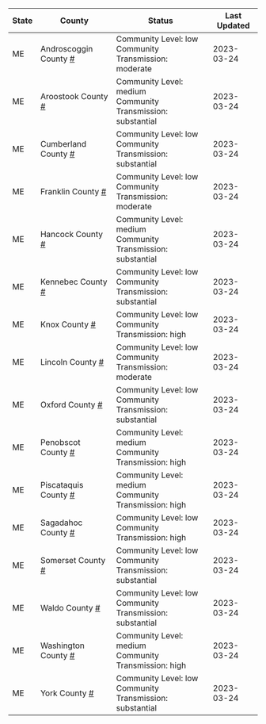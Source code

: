 State | County | Status | Last Updated
--- | --- | --- | --- 
ME | Androscoggin County <a href="#androscoggin_county">#</a> | <a name="androscoggin_county"></a>Community Level: low<br/>Community Transmission: moderate | 2023-03-24
ME | Aroostook County <a href="#aroostook_county">#</a> | <a name="aroostook_county"></a>Community Level: medium<br/>Community Transmission: substantial | 2023-03-24
ME | Cumberland County <a href="#cumberland_county">#</a> | <a name="cumberland_county"></a>Community Level: low<br/>Community Transmission: substantial | 2023-03-24
ME | Franklin County <a href="#franklin_county">#</a> | <a name="franklin_county"></a>Community Level: low<br/>Community Transmission: moderate | 2023-03-24
ME | Hancock County <a href="#hancock_county">#</a> | <a name="hancock_county"></a>Community Level: medium<br/>Community Transmission: substantial | 2023-03-24
ME | Kennebec County <a href="#kennebec_county">#</a> | <a name="kennebec_county"></a>Community Level: low<br/>Community Transmission: substantial | 2023-03-24
ME | Knox County <a href="#knox_county">#</a> | <a name="knox_county"></a>Community Level: low<br/>Community Transmission: high | 2023-03-24
ME | Lincoln County <a href="#lincoln_county">#</a> | <a name="lincoln_county"></a>Community Level: low<br/>Community Transmission: moderate | 2023-03-24
ME | Oxford County <a href="#oxford_county">#</a> | <a name="oxford_county"></a>Community Level: low<br/>Community Transmission: substantial | 2023-03-24
ME | Penobscot County <a href="#penobscot_county">#</a> | <a name="penobscot_county"></a>Community Level: medium<br/>Community Transmission: high | 2023-03-24
ME | Piscataquis County <a href="#piscataquis_county">#</a> | <a name="piscataquis_county"></a>Community Level: medium<br/>Community Transmission: high | 2023-03-24
ME | Sagadahoc County <a href="#sagadahoc_county">#</a> | <a name="sagadahoc_county"></a>Community Level: low<br/>Community Transmission: high | 2023-03-24
ME | Somerset County <a href="#somerset_county">#</a> | <a name="somerset_county"></a>Community Level: low<br/>Community Transmission: substantial | 2023-03-24
ME | Waldo County <a href="#waldo_county">#</a> | <a name="waldo_county"></a>Community Level: low<br/>Community Transmission: substantial | 2023-03-24
ME | Washington County <a href="#washington_county">#</a> | <a name="washington_county"></a>Community Level: medium<br/>Community Transmission: high | 2023-03-24
ME | York County <a href="#york_county">#</a> | <a name="york_county"></a>Community Level: low<br/>Community Transmission: substantial | 2023-03-24
